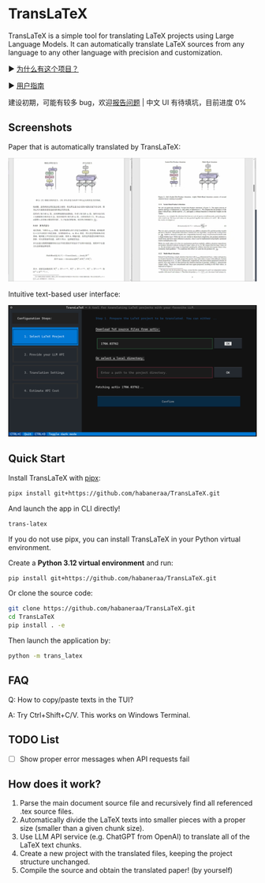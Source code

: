 # TransLaTeX

TransLaTeX is a simple tool for translating LaTeX projects using Large Language Models. It can automatically translate LaTeX sources from any language to any other language with precision and customization.

:arrow_forward: [为什么有这个项目？](./docs/why_this_translator.md)

:arrow_forward: [用户指南](./docs/user_guide_zh.md)

建设初期，可能有较多 bug，欢迎[报告问题](https://github.com/habaneraa/TransLaTeX/issues/new/choose) | 中文 UI 有待填坑，目前进度 0%

## Screenshots

Paper that is automatically translated by TransLaTeX:

![](./docs/img/demo-paper.jpg)

Intuitive text-based user interface:

![](./docs/img/tui-demo1.png)

## Quick Start

Install TransLaTeX with [pipx](https://github.com/pypa/pipx):

```bash
pipx install git+https://github.com/habaneraa/TransLaTeX.git
```

And launch the app in CLI directly!

```bash
trans-latex
```

If you do not use pipx, you can install TransLaTeX in your Python virtual environment.

Create a **Python 3.12 virtual environment** and run:

```bash
pip install git+https://github.com/habaneraa/TransLaTeX.git
```

Or clone the source code:

```bash
git clone https://github.com/habaneraa/TransLaTeX.git
cd TransLaTeX
pip install . -e
```

Then launch the application by:

```bash
python -m trans_latex
```

## FAQ

Q: How to copy/paste texts in the TUI?

A: Try Ctrl+Shift+C/V. This works on Windows Terminal.

## TODO List

- [ ] Show proper error messages when API requests fail

## How does it work?

1. Parse the main document source file and recursively find all referenced .tex source files.
2. Automatically divide the LaTeX texts into smaller pieces with a proper size (smaller than a given chunk size).
3. Use LLM API service (e.g. ChatGPT from OpenAI) to translate all of the LaTeX text chunks.
4. Create a new project with the translated files, keeping the project structure unchanged.
5. Compile the source and obtain the translated paper! (by yourself)

